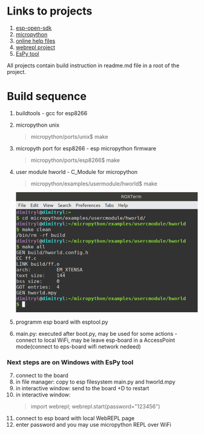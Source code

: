 # Links to projects

1. [esp-open-sdk](https://github.com/pfalcon/esp-open-sdk "buildtools for esp8266")
2. [micropython](https://github.com/micropython/micropython "micropython project")
3. [online help files](https://docs.micropython.org/en/latest/ "help files for building micropython and quick references for some boards")
4. [webrepl project](https://github.com/micropython/webrepl "WebREPL client for MicroPython")
5. [EsPy tool](https://github.com/jungervin/EsPy "Tool for acces esp fs and scripts")

All projects contain build instruction in readme.md file in a root of the project.

# Build sequence

1. buildtools - gcc for esp8266

2. micropython unix
	> micropython/ports/unix$ make

3. micropyth port for esp8266 - esp micropython firmware
	> micropython/ports/esp8266$ make

4. user module hworld - C_Module for micropython
	> micropython/examples/usermodule/hworld$ make
	
	![CompilingUserModule](/make_hworld.png)

5. programm esp board with esptool.py
6. main.py: executed after boot.py, may be used for some actions - connect to local WiFi,
		may be leave esp-board in a AccessPoint mode(connect to eps-board wifi network nedeed)

### Next steps are on Windows with EsPy tool

7. connect to the board
8. in file manager: copy to esp filesystem main.py and hworld.mpy
9. in interactive window: send to the board <ctrl>+D to restart
10. in interactive window:
	> import webrepl; webrepl.start(password="123456")
11. connect to esp board with local WebREPL page
12. enter password and you may use micropython REPL over WiFi 
